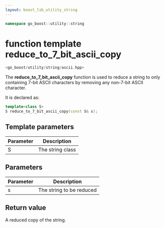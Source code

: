 ```yaml
---
layout: boost_lib_utility_string
---
```


```c++
namespace go_boost::utility::string
```

# function template reduce_to_7_bit_ascii_copy

```c++
<go_boost/utility/string/ascii.hpp>
```

The **reduce_to_7_bit_ascii_copy** function is used to reduce a string to only
containing 7-bit ASCII characters by removing any non-7-bit ASCII character.

It is declared as:

```c++
template<class S>
S reduce_to_7_bit_ascii_copy(const S& s);
```

## Template parameters

Parameter | Description
-|-
S|The string class

## Parameters

Parameter | Description
-|-
s|The string to be reduced

## Return value

A reduced copy of the string.
